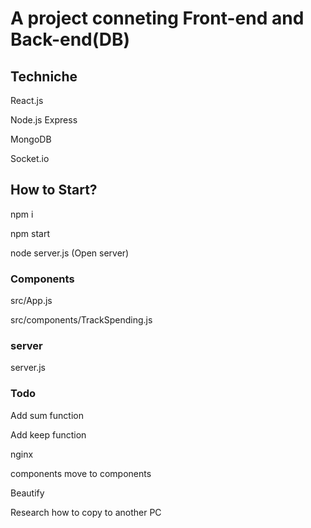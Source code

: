 # A project conneting Front-end and Back-end(DB)

## Techniche
React.js

Node.js Express

MongoDB

Socket.io

## How to Start?
npm i

npm start 

node server.js (Open server)

### Components
src/App.js

src/components/TrackSpending.js

### server
server.js

### Todo
Add sum function

Add keep function

nginx

components move to components

Beautify

Research how to copy to another PC
